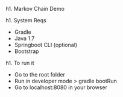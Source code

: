 h1. Markov Chain Demo

h1. System Reqs

* Gradle
* Java 1.7
* Springboot CLI (optional)
* Bootstrap

h1. To run it

* Go to the root folder
* Run in developer mode > gradle bootRun
* Go to localhost:8080 in your browser
